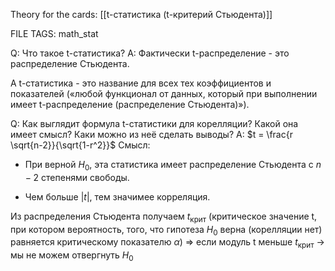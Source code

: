 
Theory for the cards: [[t-статистика (t-критерий Стьюдента)]]

FILE TAGS: math_stat

Q: Что такое t-статистика?
A: Фактически t-распределение - это распределение Стьюдента.
	
А t-статистика -  это название для всех тех коэффициентов и показателей («любой функционал от данных, который при выполнении ​ имеет t-распределение (распределение Стьюдента)»).
<!--ID: 1759421570340-->


Q: Как выглядит формула t-статистики для корелляции? Какой она имеет смысл? Каки можно из неё сделать выводы?
A: $t = \frac{r \sqrt{n-2}}{\sqrt{1-r^2}}$
Смысл:
	
- При верной $H_0$​, эта статистика имеет распределение Стьюдента с $n-2$ степенями свободы.
    
- Чем больше $|t|$, тем значимее корреляция.
	
Из распределения Стьюдента получаем $t_\text{крит}$ (критическое значение t, при котором вероятность, того, что гипотеза $H_0$ верна (корелляции нет) равняется критическому показателю $\alpha$) => если модуль t меньше $t_\text{крит}$ -> мы не можем отвергнуть $H_0$
<!--ID: 1759421570351-->
